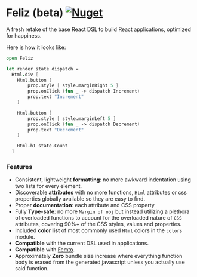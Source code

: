 # Feliz (beta) [![Nuget](https://img.shields.io/nuget/v/Feliz.svg?maxAge=0&colorB=brightgreen)](https://www.nuget.org/packages/Feliz)

A fresh retake of the base React DSL to build React applications, optimized for happiness.

Here is how it looks like:

```fs
open Feliz

let render state dispatch =
  Html.div [
    Html.button [
        prop.style [ style.marginRight 5 ]
        prop.onClick (fun _ -> dispatch Increment)
        prop.text "Increment"
    ]

    Html.button [
        prop.style [ style.marginLeft 5 ]
        prop.onClick (fun _ -> dispatch Decrement)
        prop.text "Decrement"
    ]

    Html.h1 state.Count
  ]
```

### Features

 - Consistent, lightweight **formatting**: no more awkward indentation using two lists for every element.
 - Discoverable **attributes** with no more functions, `Html` attributes or css properties globally available so they are easy to find.
 - Proper **documentation**: each attribute and CSS property
 - Fully **Type-safe**: no more `Margin of obj` but instead utilizing a plethora of overloaded functions to account for the overloaded nature of `CSS` attributes, covering 90%+ of the CSS styles, values and properties.
 - Included **color list** of most commonly used `Html` colors in the `colors` module.
 - **Compatible** with the current DSL used in applications.
 - **Compatible** with [Femto](https://github.com/Zaid-Ajaj/Femto).
 - Approximately **Zero** bundle size increase where everything function body is erased from the generated javascript unless you actually use said function.
